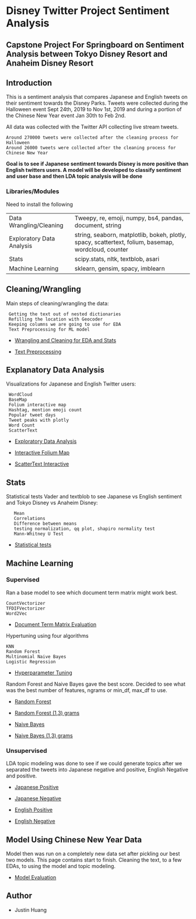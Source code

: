 # Disney Twitter Project Sentiment Analysis

## Capstone Project For Springboard on Sentiment Analysis between Tokyo Disney Resort and Anaheim Disney Resort

## Introduction

This is a sentiment analysis that compares Japanese and English tweets on their sentiment towards the Disney Parks.
Tweets were collected during the Halloween event Sept 24th, 2019 to Nov 1st, 2019 and during a portion of the Chinese New Year event Jan 30th to Feb 2nd.


All data was collected with the Twitter API collecting live stream tweets.

    Around 270000 tweets were collected after the cleaning process for Halloween
    Around 26000 tweets were collected after the cleaning process for Chinese New Year

**Goal is to see if Japanese sentiment towards Disney is more positive than English twitters users.  A model will be developed
to classify sentiment and user base and then LDA topic analysis will be done**

### Libraries/Modules

Need to install the following

<table>
<tr>
  <td>Data Wrangling/Cleaning</td>
  <td>Tweepy, re, emoji, numpy, bs4, pandas, document, string</td>
</tr>

<tr>
  <td>Exploratory Data Analysis</td>
  <td>string, seaborn, matplotlib, bokeh, plotly, spacy, scattertext, folium, basemap, wordcloud, counter </td>

</tr>

<tr>
  <td>Stats</td>
  <td>scipy.stats, nltk, textblob, asari</td>
</tr>

<tr>
  <td>Machine Learning</td>
  <td>sklearn, gensim, spacy, imblearn</td>

</table>


## Cleaning/Wrangling

Main steps of cleaning/wrangling the data:

     Getting the text out of nested dictionaries    
     Refilling the location with Geocoder    
     Keeping columns we are going to use for EDA    
     Text Preprocessing for ML model


* [Wrangling and Cleaning for EDA and Stats](https://github.com/jvhuang1786/DSCcareertrack/blob/master/capstone1/diswranglev11.ipynb)


* [Text Preprocessing](https://github.com/jvhuang1786/DisTweetCapstone/blob/master/DISprepo.ipynb)


## Explanatory Data Analysis

Visualizations for Japanese and English Twitter users:

     WordCloud
     BaseMap
     Folium interactive map
     Hashtag, mention emoji count
     Popular tweet days
     Tweet peaks with plotly
     Word Count
     ScatterText

* [Exploratory Data Analysis](https://nbviewer.jupyter.org/github/jvhuang1786/DisTweetCapstone/blob/master/disEDA.ipynb)

* [Interactive Folium Map](https://nbviewer.jupyter.org/github/jvhuang1786/DisTweetCapstone/blob/master/twittermap.html)

* [ScatterText Interactive](https://nbviewer.jupyter.org/github/jvhuang1786/DisTweetCapstone/blob/master/disScatterText.ipynb)


## Stats

Statistical tests Vader and textblob to see Japanese vs English sentiment and Tokyo Disney vs Anaheim Disney:

       Mean
       Correlations
       Difference between means
       testing normalization, qq plot, shapiro normality test
       Mann-Whitney U Test

* [Statistical tests](https://github.com/jvhuang1786/DisTweetCapstone/blob/master/disStats.ipynb)

## Machine Learning


### Supervised 

Ran a base model to see which document term matrix might work best.
    
    CountVectorizer
    TFDIFVectorizer
    Word2Vec
    
* [Document Term Matrix Evaluation](https://github.com/jvhuang1786/DisTweetCapstone/blob/master/Dis_model_eval.ipynb)

Hypertuning using four algorithms 

    KNN
    Random Forest
    Multinomial Naive Bayes
    Logistic Regression 
    
* [Hyperparameter Tuning](https://github.com/jvhuang1786/DisTweetCapstone/blob/master/dis_model_tune.ipynb)

Random Forest and Naive Bayes gave the best score.  Decided to see what was the best number of features, ngrams 
or min_df, max_df to use.

* [Random Forest](https://github.com/jvhuang1786/DisTweetCapstone/blob/master/dis_rf_tuner.ipynb)

* [Random Forest (1,3) grams](https://github.com/jvhuang1786/DisTweetCapstone/blob/master/dis_rf_tuner_ngrams.ipynb)

* [Naive Bayes](https://github.com/jvhuang1786/DisTweetCapstone/blob/master/dis_Naive_bayes_tuner.ipynb)

* [Naive Bayes (1,3) grams](https://github.com/jvhuang1786/DisTweetCapstone/blob/master/dis_naive_bayes_tuner_ngrams.ipynb)

### Unsupervised 

LDA topic modeling was done to see if we could generate topics after we separated the tweets into Japanese negative and positive,
English Negative and positive. 

* [Japanese Positive](https://nbviewer.jupyter.org/github/jvhuang1786/DisTweetCapstone/blob/master/dis_LDA_pos_ja.ipynb)

* [Japanese Negative](https://nbviewer.jupyter.org/github/jvhuang1786/DisTweetCapstone/blob/master/dis_LDA_neg_ja.ipynb)

* [English Positive](https://nbviewer.jupyter.org/github/jvhuang1786/DisTweetCapstone/blob/master/dis_LDA_pos_en.ipynb)

* [English Negative](https://nbviewer.jupyter.org/github/jvhuang1786/DisTweetCapstone/blob/master/dis_LDA_neg_en.ipynb)

## Model Using Chinese New Year Data

Model then was run on a completely new data set after pickling our best two models.  This page contains start to finish.
Cleaning the text, to a few EDAs, to using the model and topic modeling. 

* [Model Evaluation](https://github.com/jvhuang1786/DisTweetCapstone/blob/master/dis_model_production.ipynb) 

## Author

* Justin Huang

